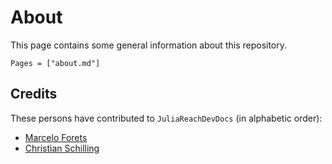 # About

This page contains some general information about this repository.

```@contents
Pages = ["about.md"]
```

## Credits

These persons have contributed to `JuliaReachDevDocs` (in alphabetic order):

- [Marcelo Forets](http://github.com/mforets)
- [Christian Schilling](https://schillic.github.io/)
